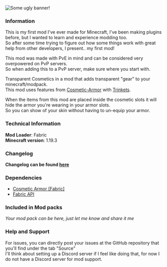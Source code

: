 ![](https://i.imgur.com/qZ6Hhmz.png "Some ugly banner!")

### **Information**
This is my first mod I've ever made for Minecraft, I've been making plugins before, but I wanted to learn and experience modding too.  
So after some time trying to figure out how some things work with great help from other developers, I present.. my first mod!

This mod was made with PvE in mind and can be considered very overpowered on PvP servers.  
So when adding this to a PvP server, make sure where you start with.

Transparent Cosmetics in a mod that adds transparent "gear" to your minecraft/modpack.  
This mod uses features from [Cosmetic-Armor](https://www.curseforge.com/minecraft/mc-mods/cosmetic-armor-fabric "Cosmetic Armor") with [Trinkets](https://www.curseforge.com/minecraft/mc-mods/trinkets-fabric "Trinkets").

When the items from this mod are placed inside the cosmetic slots it will hide the armor you're wearing in your armor slots.  
So you can show of your skin without having to un-equip your armor.

### **Technical Information**
**Mod Loader**: Fabric  
**Minecraft version**: 1.19.3

### Changelog
**Changelog can be found [here](CHANGELOG.md)**

### Dependencies
- [Cosmetic Armor [Fabric]](https://www.curseforge.com/minecraft/mc-mods/cosmetic-armor-fabric)
- [Fabric API](https://www.curseforge.com/minecraft/mc-mods/fabric-api)

### Included in Mod packs
*Your mod pack can be here, just let me know and share it me*

### **Help and Support**
For issues, you can directly post your issues at the GitHub repository that you'll find under the tab "Source"  
I'll think about setting up a Discord server if I feel like doing that, for now I do not have a Discord server for mod support.